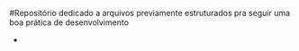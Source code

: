 #Repositório dedicado a arquivos previamente estruturados pra seguir uma boa prática de desenvolvimento

- 
